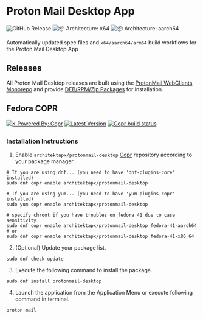 # Proton Mail Desktop App
![GitHub Release](https://img.shields.io/github/v/release/ArchitektApx/protonmail-desktop?label=%F0%9F%93%A6%20GitHub%20Release)
![📦 Architecture: x64 ](https://img.shields.io/badge/📦_Architecture-x64-blue?style=flat-square)
![📦 Architecture: aarch64](https://img.shields.io/badge/📦_Architecture-aarch64-blue?style=flat-square)

Automatically updated spec files and `x64/aarch64/arm64` build workflows for the Proton Mail Desktop App

## Releases

All Proton Mail Desktop releases are built using the [ProtonMail WebClients Monorepo](https://github.com/ProtonMail/WebClients) and provide [DEB/RPM/Zip Packages](https://github.com/ArchitektApx/protonmail-desktop/releases/tag/1.6.0) for installation.

## Fedora COPR

[![⚡️ Powered By: Copr](https://img.shields.io/badge/⚡️_Powered_by-COPR-blue?style=flat-square)](https://copr.fedorainfracloud.org/)
[![Latest Version](https://img.shields.io/badge/dynamic/json?color=blue&label=Version&query=builds.latest.source_package.version&url=https%3A%2F%2Fcopr.fedorainfracloud.org%2Fapi_3%2Fpackage%3Fownername%3Darchitektapx%26projectname%3Dprotonmail-desktop%26packagename%3Dprotonmail-desktop%26with_latest_build%3DTrue&style=flat-square&logoColor=blue)](https://copr.fedorainfracloud.org/coprs/architektapx/protonmail-desktop/package/protonmail-desktop/)
[![Copr build status](https://copr.fedorainfracloud.org/coprs/architektapx/protonmail-desktop/package/protonmail-desktop/status_image/last_build.png)](https://copr.fedorainfracloud.org/coprs/architektapx/protonmail-desktop/package/protonmail-desktop/)

### Installation Instructions
1. Enable `architektapx/protonmail-desktop` [Copr](https://copr.fedorainfracloud.org/coprs/architektapx/protonmail-desktop/) repository according to your package manager.

```Shell
# If you are using dnf... (you need to have 'dnf-plugins-core' installed)
sudo dnf copr enable architektapx/protonmail-desktop

# If you are using yum... (you need to have 'yum-plugins-copr' installed)
sudo yum copr enable architektapx/protonmail-desktop

# specify chroot if you have troubles on fedora 41 due to case sensitivity
sudo dnf copr enable architektapx/protonmail-desktop fedora-41-aarch64
# or
sudo dnf copr enable architektapx/protonmail-desktop fedora-41-x86_64
```

2. (Optional) Update your package list.

```Shell
sudo dnf check-update
```

3. Execute the following command to install the package.

```Shell
sudo dnf install protonmail-desktop
```

4. Launch the application from the Application Menu or execute following command in terminal.

```Shell
proton-mail
```